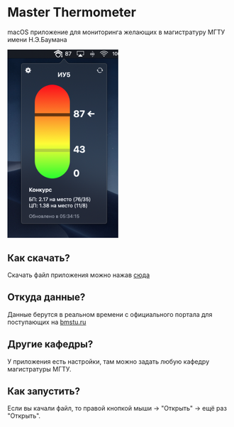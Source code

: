 # Master Thermometer

macOS приложение для мониторинга желающих в магистратуру МГТУ имени Н.Э.Баумана

<p align="left">
  <img width=250 src="https://github.com/bestK1ngArthur/MasterThermometer/blob/master/App/Screenshot.png" alt="Main"/>
</p>

## Как скачать?

Скачать файл приложения можно нажав [сюда](https://github.com/bestK1ngArthur/MasterThermometer/raw/master/App/Master%20Thermometer.zip)

## Откуда данные? 

Данные берутся в реальном времени с официального портала для поступающих на [bmstu.ru](http://bmstu.ru)

## Другие кафедры?

У приложения есть настройки, там можно задать любую кафедру магистратуры МГТУ.

## Как запустить?

Если вы качали файл, то правой кнопкой мыши → "Открыть" → ещё раз "Открыть".
